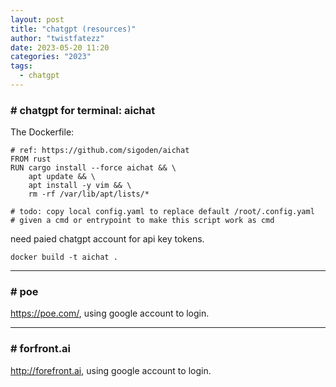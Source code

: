 ```yaml
---
layout: post
title: "chatgpt (resources)"
author: "twistfatezz"
date: 2023-05-20 11:20
categories: "2023"
tags:
  - chatgpt
---
```


### # chatgpt for terminal: aichat
The Dockerfile:
```text
# ref: https://github.com/sigoden/aichat
FROM rust
RUN cargo install --force aichat && \
    apt update && \
    apt install -y vim && \
    rm -rf /var/lib/apt/lists/*

# todo: copy local config.yaml to replace default /root/.config.yaml
# given a cmd or entrypoint to make this script work as cmd
```
need paied chatgpt account for api key tokens.
```text
docker build -t aichat .
```
<hr>

### # poe
https://poe.com/, using google account to login.

<hr>

### # forfront.ai
http://forefront.ai, using google account to login.
